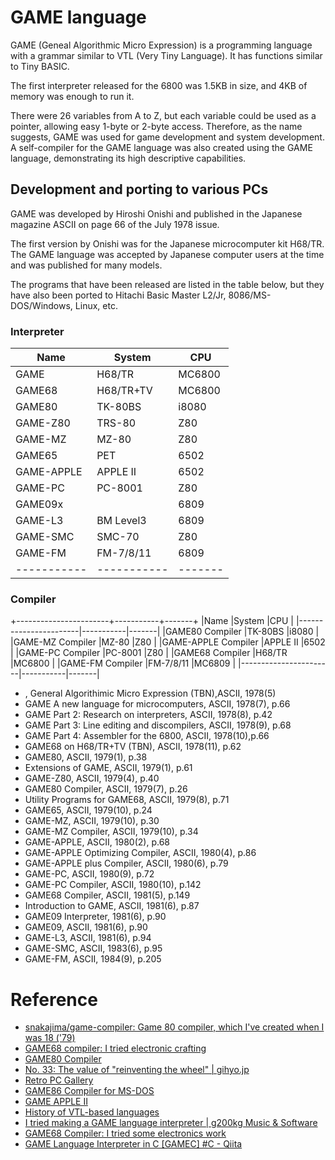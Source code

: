 # GAME language

GAME (Geneal Algorithmic Micro Expression) is a programming language with a grammar similar to VTL (Very Tiny Language). It has functions similar to Tiny BASIC.

The first interpreter released for the 6800 was 1.5KB in size, and 4KB of memory was enough to run it.

There were 26 variables from A to Z, but each variable could be used as a pointer, allowing easy 1-byte or 2-byte access. Therefore, as the name suggests, GAME was used for game development and system development. A self-compiler for the GAME language was also created using the GAME language, demonstrating its high descriptive capabilities.

## Development and porting to various PCs

GAME was developed by Hiroshi Onishi and published in the Japanese magazine ASCII on page 66 of the July 1978 issue.

The first version by Onishi was for the Japanese microcomputer kit H68/TR. The GAME language was accepted by Japanese computer users at the time and was published for many models.

The programs that have been released are listed in the table below, but they have also been ported to Hitachi Basic Master L2/Jr, 8086/MS-DOS/Windows, Linux, etc.

### Interpreter

|Name		|System		|CPU	|
|-----------|-----------|-------|
|GAME		|H68/TR		|MC6800 |
|GAME68		|H68/TR+TV	|MC6800 |
|GAME80		|TK-80BS	|i8080	|
|GAME-Z80	|TRS-80		|Z80	|
|GAME-MZ	|MZ-80		|Z80	|
|GAME65		|PET		|6502	|
|GAME-APPLE	|APPLE II	|6502	|
|GAME-PC	|PC-8001	|Z80	|
|GAME09x	|			|6809	|
|GAME-L3	|BM Level3	|6809	|
|GAME-SMC	|SMC-70		|Z80	|
|GAME-FM	|FM-7/8/11	|6809	|
|-----------|-----------|-------|

### Compiler

+-----------------------+-----------+-------+
|Name					|System		|CPU	|
|-----------------------|-----------|-------|
|GAME80 Compiler		|TK-80BS	|i8080	|
|GAME-MZ Compiler		|MZ-80		|Z80	|
|GAME-APPLE Compiler	|APPLE II	|6502	|
|GAME-PC Compiler		|PC-8001	|Z80	|
|GAME68 Compiler		|H68/TR		|MC6800	|
|GAME-FM Compiler		|FM-7/8/11	|MC6809 |
|-----------------------|-----------|-------|

- , General Algorithimic Micro Expression (TBN),ASCII, 1978(5)
- GAME A new language for microcomputers, ASCII, 1978(7), p.66
- GAME Part 2: Research on interpreters, ASCII, 1978(8), p.42
- GAME Part 3: Line editing and discompilers, ASCII, 1978(9), p.68
- GAME Part 4: Assembler for the 6800, ASCII, 1978(10),p.66
- GAME68 on H68/TR+TV (TBN), ASCII, 1978(11), p.62
- GAME80, ASCII, 1979(1), p.38
- Extensions of GAME, ASCII, 1979(1), p.61
- GAME-Z80, ASCII, 1979(4), p.40
- GAME80 Compiler, ASCII, 1979(7), p.26
- Utility Programs for GAME68, ASCII, 1979(8), p.71
- GAME65, ASCII, 1979(10), p.24
- GAME-MZ, ASCII, 1979(10), p.30
- GAME-MZ Compiler, ASCII, 1979(10), p.34
- GAME-APPLE, ASCII, 1980(2), p.68
- GAME-APPLE Optimizing Compiler, ASCII, 1980(4), p.86
- GAME-APPLE plus Compiler, ASCII, 1980(6), p.79
- GAME-PC, ASCII, 1980(9), p.72
- GAME-PC Compiler, ASCII, 1980(10), p.142
- GAME68 Compiler, ASCII, 1981(5), p.149
- Introduction to GAME, ASCII, 1981(6), p.87
- GAME09 Interpreter, 1981(6), p.90
- GAME09, ASCII, 1981(6), p.90
- GAME-L3, ASCII, 1981(6), p.94
- GAME-SMC, ASCII, 1983(6), p.95
- GAME-FM, ASCII, 1984(9), p.205

# Reference

- [snakajima/game-compiler: Game 80 compiler, which I've created when I was 18 ('79)](https://github.com/snakajima/game-compiler)
- [GAME68 compiler: I tried electronic crafting](https://telmic.exblog.jp/30174191/)
- [GAME80 Compiler](https://www.mztn.org/rvtl/game80.html)
- [No. 33: The value of "reinventing the wheel" | gihyo.jp](https://gihyo.jp/lifestyle/serial/01/software_is_beautiful/0033)
- [Retro PC Gallery](http://haserin09.la.coocan.jp/proglangdevsys.html)
- [GAME86 Compiler for MS-DOS](https://www.mztn.org/game86/)
- [GAME APPLE II](http://ohta.html.xdomain.jp/mac/gameapple.html)
- [History of VTL-based languages](https://www.mztn.org/rvtl/vtltabl.html)
- [I tried making a GAME language interpreter | g200kg Music & Software](https://www.g200kg.com/archives/2022/12/game.html)
- [GAME68 Compiler: I tried some electronics work](https://telmic.exblog.jp/30174191/)
- [GAME Language Interpreter in C [GAMEC] #C - Qiita](https://qiita.com/fygar256/items/7b90aadfe5a80cb193f0)

